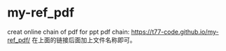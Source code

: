 # my-ref_pdf
creat online chain of pdf for ppt
pdf chain:
https://t77-code.github.io/my-ref_pdf/
在上面的链接后面加上文件名称即可。
